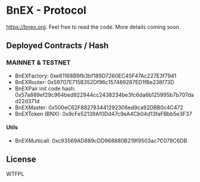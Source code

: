 # BnEX - Protocol

https://bnex.org. Feel free to read the code. More details coming soon.

## Deployed Contracts / Hash

### MAINNET & TESTNET

- BnEXFactory: 0xe61168B9fb3bf189D7260EC45F47Ac227E3f7941
- BnEXRouter: 0x59707E715B352Df96c157489287ED1fBe238f73D
- BnEXPair init code hash: 0x57a889ef29c964bed922944cc2438234be3fc6da6b125995b7b707dad22d371d
- BnEXMaster: 0x500eC62F882783441292306ed9ca92DBB0c4C472
- BnEXToken (BNX): 0x9cFe52139Af0Dd47c9eA4Cb04d13faFBbb5e3F37

#### Utils

- BnEXMulticall: 0xc93569AD889cDD968880B219f9503ac7C079C6DB

## License

WTFPL
